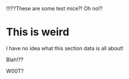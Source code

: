 !!!??These are some test mice?! Oh no!?

# This is weird

I have no idea what this section data is all about!

Blah!??

W00T?
